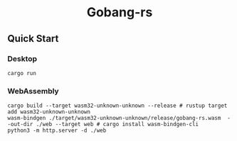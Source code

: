 <h1 align="center">Gobang-rs</h1>

## Quick Start

### Desktop

```shell
cargo run
```

### WebAssembly

```shell
cargo build --target wasm32-unknown-unknown --release # rustup target add wasm32-unknown-unknown
wasm-bindgen ./target/wasm32-unknown-unknown/release/gobang-rs.wasm  --out-dir ./web --target web # cargo install wasm-bindgen-cli
python3 -m http.server -d ./web
```
